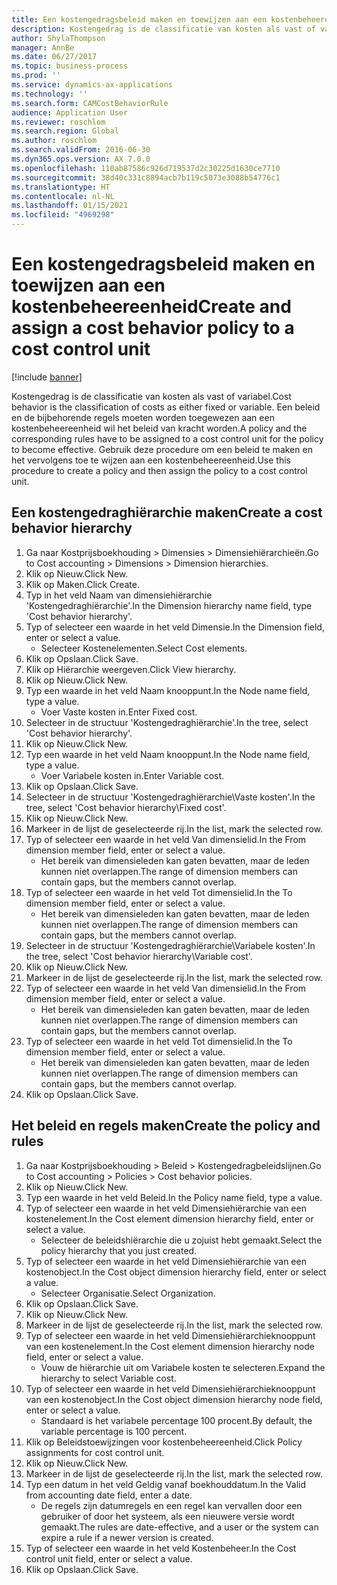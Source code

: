 ```yaml
---
title: Een kostengedragsbeleid maken en toewijzen aan een kostenbeheereenheid
description: Kostengedrag is de classificatie van kosten als vast of variabel.
author: ShylaThompson
manager: AnnBe
ms.date: 06/27/2017
ms.topic: business-process
ms.prod: ''
ms.service: dynamics-ax-applications
ms.technology: ''
ms.search.form: CAMCostBehaviorRule
audience: Application User
ms.reviewer: roschlom
ms.search.region: Global
ms.author: roschlom
ms.search.validFrom: 2016-06-30
ms.dyn365.ops.version: AX 7.0.0
ms.openlocfilehash: 110ab87586c926d719537d2c30225d1630ce7710
ms.sourcegitcommit: 38d40c331c8894acb7b119c5073e3088b54776c1
ms.translationtype: HT
ms.contentlocale: nl-NL
ms.lasthandoff: 01/15/2021
ms.locfileid: "4969298"
---
```

# <a name="create-and-assign-a-cost-behavior-policy-to-a-cost-control-unit"></a><span data-ttu-id="1bed4-103">Een kostengedragsbeleid maken en toewijzen aan een kostenbeheereenheid</span><span class="sxs-lookup"><span data-stu-id="1bed4-103">Create and assign a cost behavior policy to a cost control unit</span></span>

[!include [banner](../../includes/banner.md)]

<span data-ttu-id="1bed4-104">Kostengedrag is de classificatie van kosten als vast of variabel.</span><span class="sxs-lookup"><span data-stu-id="1bed4-104">Cost behavior is the classification of costs as either fixed or variable.</span></span> <span data-ttu-id="1bed4-105">Een beleid en de bijbehorende regels moeten worden toegewezen aan een kostenbeheereenheid wil het beleid van kracht worden.</span><span class="sxs-lookup"><span data-stu-id="1bed4-105">A policy and the corresponding rules have to be assigned to a cost control unit for the policy to become effective.</span></span> <span data-ttu-id="1bed4-106">Gebruik deze procedure om een beleid te maken en het vervolgens toe te wijzen aan een kostenbeheereenheid.</span><span class="sxs-lookup"><span data-stu-id="1bed4-106">Use this procedure to create a policy and then assign the policy to a cost control unit.</span></span>


## <a name="create-a-cost-behavior-hierarchy"></a><span data-ttu-id="1bed4-107">Een kostengedraghiërarchie maken</span><span class="sxs-lookup"><span data-stu-id="1bed4-107">Create a cost behavior hierarchy</span></span>
1. <span data-ttu-id="1bed4-108">Ga naar Kostprijsboekhouding > Dimensies > Dimensiehiërarchieën.</span><span class="sxs-lookup"><span data-stu-id="1bed4-108">Go to Cost accounting > Dimensions > Dimension hierarchies.</span></span>
2. <span data-ttu-id="1bed4-109">Klik op Nieuw.</span><span class="sxs-lookup"><span data-stu-id="1bed4-109">Click New.</span></span>
3. <span data-ttu-id="1bed4-110">Klik op Maken.</span><span class="sxs-lookup"><span data-stu-id="1bed4-110">Click Create.</span></span>
4. <span data-ttu-id="1bed4-111">Typ in het veld Naam van dimensiehiërarchie 'Kostengedraghiërarchie'.</span><span class="sxs-lookup"><span data-stu-id="1bed4-111">In the Dimension hierarchy name field, type 'Cost behavior hierarchy'.</span></span>
5. <span data-ttu-id="1bed4-112">Typ of selecteer een waarde in het veld Dimensie.</span><span class="sxs-lookup"><span data-stu-id="1bed4-112">In the Dimension field, enter or select a value.</span></span>
    * <span data-ttu-id="1bed4-113">Selecteer Kostenelementen.</span><span class="sxs-lookup"><span data-stu-id="1bed4-113">Select Cost elements.</span></span>  
6. <span data-ttu-id="1bed4-114">Klik op Opslaan.</span><span class="sxs-lookup"><span data-stu-id="1bed4-114">Click Save.</span></span>
7. <span data-ttu-id="1bed4-115">Klik op Hiërarchie weergeven.</span><span class="sxs-lookup"><span data-stu-id="1bed4-115">Click View hierarchy.</span></span>
8. <span data-ttu-id="1bed4-116">Klik op Nieuw.</span><span class="sxs-lookup"><span data-stu-id="1bed4-116">Click New.</span></span>
9. <span data-ttu-id="1bed4-117">Typ een waarde in het veld Naam knooppunt.</span><span class="sxs-lookup"><span data-stu-id="1bed4-117">In the Node name field, type a value.</span></span>
    * <span data-ttu-id="1bed4-118">Voer Vaste kosten in.</span><span class="sxs-lookup"><span data-stu-id="1bed4-118">Enter Fixed cost.</span></span>  
10. <span data-ttu-id="1bed4-119">Selecteer in de structuur 'Kostengedraghiërarchie'.</span><span class="sxs-lookup"><span data-stu-id="1bed4-119">In the tree, select 'Cost behavior hierarchy'.</span></span>
11. <span data-ttu-id="1bed4-120">Klik op Nieuw.</span><span class="sxs-lookup"><span data-stu-id="1bed4-120">Click New.</span></span>
12. <span data-ttu-id="1bed4-121">Typ een waarde in het veld Naam knooppunt.</span><span class="sxs-lookup"><span data-stu-id="1bed4-121">In the Node name field, type a value.</span></span>
    * <span data-ttu-id="1bed4-122">Voer Variabele kosten in.</span><span class="sxs-lookup"><span data-stu-id="1bed4-122">Enter Variable cost.</span></span>  
13. <span data-ttu-id="1bed4-123">Klik op Opslaan.</span><span class="sxs-lookup"><span data-stu-id="1bed4-123">Click Save.</span></span>
14. <span data-ttu-id="1bed4-124">Selecteer in de structuur 'Kostengedraghiërarchie\Vaste kosten'.</span><span class="sxs-lookup"><span data-stu-id="1bed4-124">In the tree, select 'Cost behavior hierarchy\Fixed cost'.</span></span>
15. <span data-ttu-id="1bed4-125">Klik op Nieuw.</span><span class="sxs-lookup"><span data-stu-id="1bed4-125">Click New.</span></span>
16. <span data-ttu-id="1bed4-126">Markeer in de lijst de geselecteerde rij.</span><span class="sxs-lookup"><span data-stu-id="1bed4-126">In the list, mark the selected row.</span></span>
17. <span data-ttu-id="1bed4-127">Typ of selecteer een waarde in het veld Van dimensielid.</span><span class="sxs-lookup"><span data-stu-id="1bed4-127">In the From dimension member field, enter or select a value.</span></span>
    * <span data-ttu-id="1bed4-128">Het bereik van dimensieleden kan gaten bevatten, maar de leden kunnen niet overlappen.</span><span class="sxs-lookup"><span data-stu-id="1bed4-128">The range of dimension members can contain gaps, but the members cannot overlap.</span></span>  
18. <span data-ttu-id="1bed4-129">Typ of selecteer een waarde in het veld Tot dimensielid.</span><span class="sxs-lookup"><span data-stu-id="1bed4-129">In the To dimension member field, enter or select a value.</span></span>
    * <span data-ttu-id="1bed4-130">Het bereik van dimensieleden kan gaten bevatten, maar de leden kunnen niet overlappen.</span><span class="sxs-lookup"><span data-stu-id="1bed4-130">The range of dimension members can contain gaps, but the members cannot overlap.</span></span>  
19. <span data-ttu-id="1bed4-131">Selecteer in de structuur 'Kostengedraghiërarchie\Variabele kosten'.</span><span class="sxs-lookup"><span data-stu-id="1bed4-131">In the tree, select 'Cost behavior hierarchy\Variable cost'.</span></span>
20. <span data-ttu-id="1bed4-132">Klik op Nieuw.</span><span class="sxs-lookup"><span data-stu-id="1bed4-132">Click New.</span></span>
21. <span data-ttu-id="1bed4-133">Markeer in de lijst de geselecteerde rij.</span><span class="sxs-lookup"><span data-stu-id="1bed4-133">In the list, mark the selected row.</span></span>
22. <span data-ttu-id="1bed4-134">Typ of selecteer een waarde in het veld Van dimensielid.</span><span class="sxs-lookup"><span data-stu-id="1bed4-134">In the From dimension member field, enter or select a value.</span></span>
    * <span data-ttu-id="1bed4-135">Het bereik van dimensieleden kan gaten bevatten, maar de leden kunnen niet overlappen.</span><span class="sxs-lookup"><span data-stu-id="1bed4-135">The range of dimension members can contain gaps, but the members cannot overlap.</span></span>  
23. <span data-ttu-id="1bed4-136">Typ of selecteer een waarde in het veld Tot dimensielid.</span><span class="sxs-lookup"><span data-stu-id="1bed4-136">In the To dimension member field, enter or select a value.</span></span>
    * <span data-ttu-id="1bed4-137">Het bereik van dimensieleden kan gaten bevatten, maar de leden kunnen niet overlappen.</span><span class="sxs-lookup"><span data-stu-id="1bed4-137">The range of dimension members can contain gaps, but the members cannot overlap.</span></span>  
24. <span data-ttu-id="1bed4-138">Klik op Opslaan.</span><span class="sxs-lookup"><span data-stu-id="1bed4-138">Click Save.</span></span>

## <a name="create-the-policy-and-rules"></a><span data-ttu-id="1bed4-139">Het beleid en regels maken</span><span class="sxs-lookup"><span data-stu-id="1bed4-139">Create the policy and rules</span></span>
1. <span data-ttu-id="1bed4-140">Ga naar Kostprijsboekhouding > Beleid > Kostengedragbeleidslijnen.</span><span class="sxs-lookup"><span data-stu-id="1bed4-140">Go to Cost accounting > Policies > Cost behavior policies.</span></span>
2. <span data-ttu-id="1bed4-141">Klik op Nieuw.</span><span class="sxs-lookup"><span data-stu-id="1bed4-141">Click New.</span></span>
3. <span data-ttu-id="1bed4-142">Typ een waarde in het veld Beleid.</span><span class="sxs-lookup"><span data-stu-id="1bed4-142">In the Policy name field, type a value.</span></span>
4. <span data-ttu-id="1bed4-143">Typ of selecteer een waarde in het veld Dimensiehiërarchie van een kostenelement.</span><span class="sxs-lookup"><span data-stu-id="1bed4-143">In the Cost element dimension hierarchy field, enter or select a value.</span></span>
    * <span data-ttu-id="1bed4-144">Selecteer de beleidshiërarchie die u zojuist hebt gemaakt.</span><span class="sxs-lookup"><span data-stu-id="1bed4-144">Select the policy hierarchy that you just created.</span></span>  
5. <span data-ttu-id="1bed4-145">Typ of selecteer een waarde in het veld Dimensiehiërarchie van een kostenobject.</span><span class="sxs-lookup"><span data-stu-id="1bed4-145">In the Cost object dimension hierarchy field, enter or select a value.</span></span>
    * <span data-ttu-id="1bed4-146">Selecteer Organisatie.</span><span class="sxs-lookup"><span data-stu-id="1bed4-146">Select Organization.</span></span>  
6. <span data-ttu-id="1bed4-147">Klik op Opslaan.</span><span class="sxs-lookup"><span data-stu-id="1bed4-147">Click Save.</span></span>
7. <span data-ttu-id="1bed4-148">Klik op Nieuw.</span><span class="sxs-lookup"><span data-stu-id="1bed4-148">Click New.</span></span>
8. <span data-ttu-id="1bed4-149">Markeer in de lijst de geselecteerde rij.</span><span class="sxs-lookup"><span data-stu-id="1bed4-149">In the list, mark the selected row.</span></span>
9. <span data-ttu-id="1bed4-150">Typ of selecteer een waarde in het veld Dimensiehiërarchieknooppunt van een kostenelement.</span><span class="sxs-lookup"><span data-stu-id="1bed4-150">In the Cost element dimension hierarchy node field, enter or select a value.</span></span>
    * <span data-ttu-id="1bed4-151">Vouw de hiërarchie uit om Variabele kosten te selecteren.</span><span class="sxs-lookup"><span data-stu-id="1bed4-151">Expand the hierarchy to select Variable cost.</span></span>  
10. <span data-ttu-id="1bed4-152">Typ of selecteer een waarde in het veld Dimensiehiërarchieknooppunt van een kostenobject.</span><span class="sxs-lookup"><span data-stu-id="1bed4-152">In the Cost object dimension hierarchy node field, enter or select a value.</span></span>
    * <span data-ttu-id="1bed4-153">Standaard is het variabele percentage 100 procent.</span><span class="sxs-lookup"><span data-stu-id="1bed4-153">By default, the variable percentage is 100 percent.</span></span>  
11. <span data-ttu-id="1bed4-154">Klik op Beleidstoewijzingen voor kostenbeheereenheid.</span><span class="sxs-lookup"><span data-stu-id="1bed4-154">Click Policy assignments for cost control unit.</span></span>
12. <span data-ttu-id="1bed4-155">Klik op Nieuw.</span><span class="sxs-lookup"><span data-stu-id="1bed4-155">Click New.</span></span>
13. <span data-ttu-id="1bed4-156">Markeer in de lijst de geselecteerde rij.</span><span class="sxs-lookup"><span data-stu-id="1bed4-156">In the list, mark the selected row.</span></span>
14. <span data-ttu-id="1bed4-157">Typ een datum in het veld Geldig vanaf boekhouddatum.</span><span class="sxs-lookup"><span data-stu-id="1bed4-157">In the Valid from accounting date field, enter a date.</span></span>
    * <span data-ttu-id="1bed4-158">De regels zijn datumregels en een regel kan vervallen door een gebruiker of door het systeem, als een nieuwere versie wordt gemaakt.</span><span class="sxs-lookup"><span data-stu-id="1bed4-158">The rules are date-effective, and a user or the system can expire a rule if a newer version is created.</span></span>  
15. <span data-ttu-id="1bed4-159">Typ of selecteer een waarde in het veld Kostenbeheer.</span><span class="sxs-lookup"><span data-stu-id="1bed4-159">In the Cost control unit field, enter or select a value.</span></span>
16. <span data-ttu-id="1bed4-160">Klik op Opslaan.</span><span class="sxs-lookup"><span data-stu-id="1bed4-160">Click Save.</span></span>

